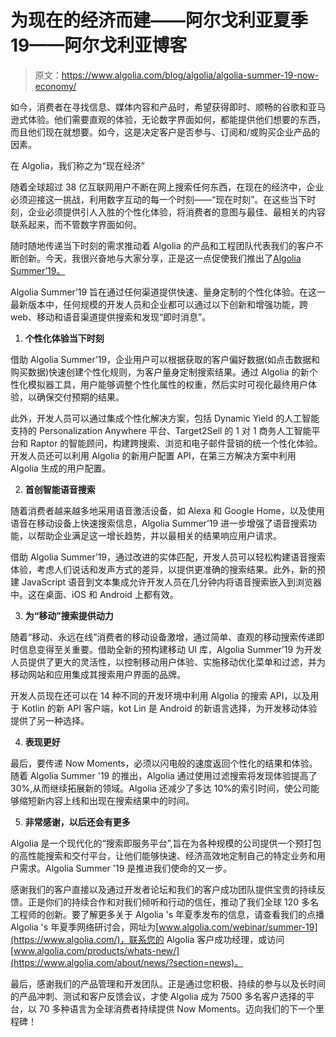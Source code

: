 # 为现在的经济而建——阿尔戈利亚夏季 19——阿尔戈利亚博客

> 原文：<https://www.algolia.com/blog/algolia/algolia-summer-19-now-economy/>

如今，消费者在寻找信息、媒体内容和产品时，希望获得即时、顺畅的谷歌和亚马逊式体验。他们需要直观的体验，无论数字界面如何，都能提供他们想要的东西，而且他们现在就想要。如今，这是决定客户是否参与、订阅和/或购买企业产品的因素。

在 Algolia，我们称之为“现在经济”

随着全球超过 38 亿互联网用户不断在网上搜索任何东西，在现在的经济中，企业必须迎接这一挑战，利用数字互动的每一个时刻——“现在时刻”。在这些当下时刻，企业必须提供引人入胜的个性化体验，将消费者的意图与最佳、最相关的内容联系起来，而不管数字界面如何。

随时随地传递当下时刻的需求推动着 Algolia 的产品和工程团队代表我们的客户不断创新。今天，我很兴奋地与大家分享，正是这一点促使我们推出了[Algolia Summer’19。](https://www.algolia.com/about/news/?section=news)

Algolia Summer’19 旨在通过任何渠道提供快速、量身定制的个性化体验。在这一最新版本中，任何规模的开发人员和企业都可以通过以下创新和增强功能，跨 web、移动和语音渠道提供搜索和发现“即时消息”。

1.  **个性化体验当下时刻**

借助 Algolia Summer’19，企业用户可以根据获取的客户偏好数据(如点击数据和购买数据)快速创建个性化规则，为客户量身定制搜索结果。通过 Algolia 的新个性化模拟器工具，用户能够调整个性化属性的权重，然后实时可视化最终用户体验，以确保交付预期的结果。

此外，开发人员可以通过集成个性化解决方案，包括 Dynamic Yield 的人工智能支持的 Personalization Anywhere 平台、Target2Sell 的 1 对 1 商务人工智能平台和 Raptor 的智能顾问，构建跨搜索、浏览和电子邮件营销的统一个性化体验。开发人员还可以利用 Algolia 的新用户配置 API，在第三方解决方案中利用 Algolia 生成的用户配置。

2.  **首创智能语音搜索**

随着消费者越来越多地采用语音激活设备，如 Alexa 和 Google Home，以及使用语音在移动设备上快速搜索信息，Algolia Summer’19 进一步增强了语音搜索功能，以帮助企业满足这一增长趋势，并以最相关的结果响应用户请求。

借助 Algolia Summer’19，通过改进的实体匹配，开发人员可以轻松构建语音搜索体验，考虑人们说话和发声方式的差异，以提供更准确的搜索结果。此外，新的预建 JavaScript 语音到文本集成允许开发人员在几分钟内将语音搜索嵌入到浏览器中。这在桌面、iOS 和 Android 上都有效。

3.  **为“移动”搜索提供动力**

随着“移动、永远在线”消费者的移动设备激增，通过简单、直观的移动搜索传递即时信息变得至关重要。借助全新的预构建移动 UI 库，Algolia Summer’19 为开发人员提供了更大的灵活性，以控制移动用户体验、实施移动优化菜单和过滤，并为移动网站和应用集成其搜索用户界面的品牌。

开发人员现在还可以在 14 种不同的开发环境中利用 Algolia 的搜索 API，以及用于 Kotlin 的新 API 客户端，kot Lin 是 Android 的新语言选择，为开发移动体验提供了另一种选择。

4.  **表现更好**

最后，要传递 Now Moments，必须以闪电般的速度返回个性化的结果和体验。随着 Algolia Summer '19 的推出，Algolia 通过使用过滤搜索将发现体验提高了 30%,从而继续拓展新的领域。Algolia 还减少了多达 10%的索引时间，使公司能够缩短新内容上线和出现在搜索结果中的时间。

5.  **非常感谢，以后还会有更多**

Algolia 是一个现代化的“搜索即服务平台”,旨在为各种规模的公司提供一个预打包的高性能搜索和交付平台，让他们能够快速、经济高效地定制自己的特定业务和用户需求。Algolia Summer '19 是推进我们使命的又一步。

感谢我们的客户直接以及通过开发者论坛和我们的客户成功团队提供宝贵的持续反馈。正是你们的持续合作和对我们倾听和行动的信任，推动了我们全球 120 多名工程师的创新。要了解更多关于 Algolia 's 年夏季发布的信息，请查看我们的点播 Algolia 's 年夏季网络研讨会，网址为[www.algolia.com/webinar/summer-19](https://www.algolia.com/)，联系您的 Algolia 客户成功经理，或访问[www.algolia.com/products/whats-new/](https://www.algolia.com/about/news/?section=news)。

最后，感谢我们的产品管理和开发团队。正是通过您积极、持续的参与以及长时间的产品冲刺、测试和客户反馈会议，才使 Algolia 成为 7500 多名客户选择的平台，以 70 多种语言为全球消费者持续提供 Now Moments。迈向我们的下一个里程碑！